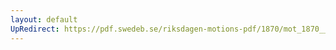 ```yaml
---
layout: default
UpRedirect: https://pdf.swedeb.se/riksdagen-motions-pdf/1870/mot_1870__ak__00078/mot_1870__ak__00078_003.pdf
---
```

